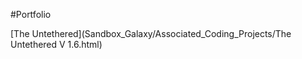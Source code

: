 #Portfolio


 [The Untethered](Sandbox_Galaxy/Associated_Coding_Projects/The Untethered V 1.6.html)
